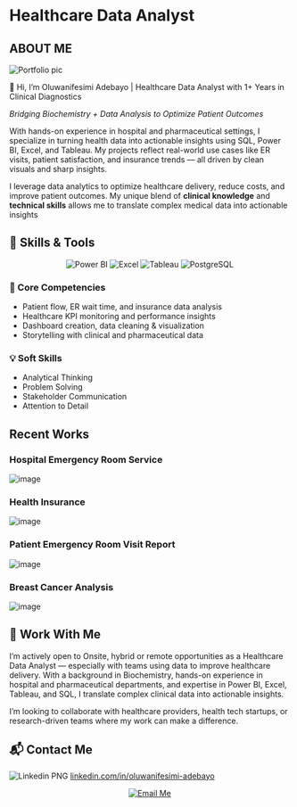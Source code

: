 # Healthcare Data Analyst

## ABOUT ME
![Portfolio pic](https://github.com/user-attachments/assets/735ad387-ab7e-439e-a473-874e57a0146c)


👋 Hi, I’m Oluwanifesimi Adebayo | Healthcare Data Analyst with 1+ Years in Clinical Diagnostics

*Bridging Biochemistry + Data Analysis to Optimize Patient Outcomes*

With hands-on experience in hospital and pharmaceutical settings, I specialize in turning health data into actionable insights using SQL, Power BI, Excel, and Tableau. My projects reflect real-world use cases like ER visits, patient satisfaction, and insurance trends — all driven by clean visuals and sharp insights. 

I leverage data analytics to optimize healthcare delivery, reduce costs, and improve patient outcomes. My unique blend of **clinical knowledge** and **technical skills** allows me to translate complex medical data into actionable insights


## 🚀 Skills & Tools

<p align="center">
  <img src="https://img.shields.io/badge/Power%20BI-F2C811?style=for-the-badge&logo=powerbi&logoColor=black" alt="Power BI"/>
  <img src="https://img.shields.io/badge/Excel-217346?style=for-the-badge&logo=microsoft-excel&logoColor=white" alt="Excel"/>
  <img src="https://img.shields.io/badge/Tableau-E97627?style=for-the-badge&logo=tableau&logoColor=white" alt="Tableau"/>
  <img src="https://img.shields.io/badge/PostgreSQL-336791?style=for-the-badge&logo=postgresql&logoColor=white" alt="PostgreSQL"/>
</p>

  
### 🧠 Core Competencies  
- Patient flow, ER wait time, and insurance data analysis  
- Healthcare KPI monitoring and performance insights  
- Dashboard creation, data cleaning & visualization  
- Storytelling with clinical and pharmaceutical data

### 💡 Soft Skills  
- Analytical Thinking  
- Problem Solving  
- Stakeholder Communication  
- Attention to Detail


## Recent Works

### Hospital Emergency Room Service 

![image](https://github.com/user-attachments/assets/e10f0788-4462-4b39-b499-22e855da397b)


### Health Insurance 

![image](https://github.com/user-attachments/assets/a9f51bef-bb68-42c5-aff2-94d46bd9163e)


### Patient Emergency Room Visit Report 

![image](https://github.com/user-attachments/assets/27929279-4366-4f0b-ac98-e545b31ccfd7)


### Breast Cancer Analysis

![image](https://github.com/user-attachments/assets/e1674867-59bc-4703-9631-20228b6b1d98)


## 🤝 Work With Me

I’m actively open to Onsite, hybrid or remote opportunities as a Healthcare Data Analyst — especially with teams using data to improve healthcare delivery. With a background in Biochemistry, hands-on experience in hospital and pharmaceutical departments, and expertise in Power BI, Excel, Tableau, and SQL, I translate complex clinical data into actionable insights.

I’m looking to collaborate with healthcare providers, health tech startups, or research-driven teams where my work can make a difference.

## 📬 Contact Me

![Linkedin PNG](https://github.com/user-attachments/assets/c7370c8e-b6c0-4dc7-8bb0-1d3244a7a65d)
 [linkedin.com/in/oluwanifesimi-adebayo](https://www.linkedin.com/in/oluwanifesimi-adebayo-9314b633b/)

<p align="center"> <a href="mailto:ayodeleadebayo280@gmail.com"> <img src="https://img.shields.io/badge/Email%20Me-oluwanifesimiadebayo@gmail.com-red?style=for-the-badge&logo=gmail&logoColor=white" alt="Email Me"> </a> </p>
